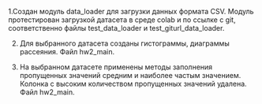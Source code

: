 1.Создан модуль data_loader для загрузки данных формата CSV. Модуль протестирован загрузкой датасета в среде colab и по ссылке с git, соответственно файлы test_data_loader и test_giturl_data_loader. 

2. Для выбранного датасета созданы гистограммы, диаграммы рассеяния. Файл hw2_main.
   
4. На выбранном датасете применены методы заполнения пропущенных значений средним и наиболее частым значением. Колонка с высоким количеством пропущенных значений удалена. Файл hw2_main.

